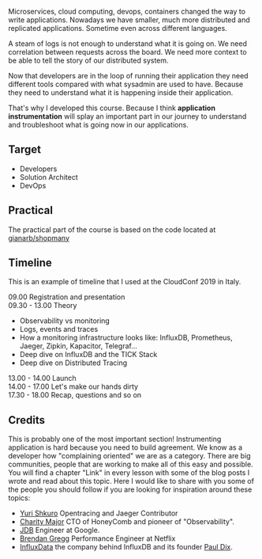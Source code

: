 Microservices, cloud computing, devops, containers changed the way to write applications.
Nowadays we have smaller, much more distributed and replicated applications.
Sometime even across different languages.

A steam of logs is not enough to understand what it is going on. We need
correlation between requests across the board. We need more context to be able
to tell the story of our distributed system.

Now that developers are in the loop of running their application they need
different tools compared with what sysadmin are used to have. Because they need
to understand what it is happening inside their application.

That's why I developed this course. Because I think **application
instrumentation** will splay an important part in our journey to understand and
troubleshoot what is going now in our applications.

## Target

* Developers
* Solution Architect
* DevOps

## Practical
The practical part of the course is based on the code located at
[gianarb/shopmany](https://github.com/gianarb/shopmany)

## Timeline
This is an example of timeline that I used at the CloudConf 2019 in Italy.

09.00 Registration and presentation  
09.30 - 13.00 Theory

* Observability vs monitoring
* Logs, events and traces
* How a monitoring infrastructure looks like: InfluxDB, Prometheus, Jaeger,
  Zipkin, Kapacitor, Telegraf...
* Deep dive on InfluxDB and the TICK Stack
* Deep dive on Distributed Tracing

13.00 - 14.00 Launch  
14.00 - 17.00 Let's make our hands dirty  
17.30 - 18.00 Recap, questions and so on  

## Credits
This is probably one of the most important section! Instrumenting application is
hard because you need to build agreement. We know as a developer how
"complaining oriented" we are as a category. There are big communities, people
that are working to make all of this easy and possible. You will find a chapter
"Link" in every lesson with some of the blog posts I wrote and read about this
topic. Here I would like to share with you some of the people you should follow
if you are looking for inspiration around these topics:

* [Yuri Shkuro](https://github.com/yurishkuro) Opentracing and Jaeger Contributor
* [Charity Major](https://twitter.com/mipsytipsy) CTO of HoneyComb and pioneer of "Observability".
* [JDB](https://twitter.com/rakyll) Engineer at Google.
* [Brendan Gregg](http://www.brendangregg.com/) Performance Engineer at Netflix
* [InfluxData](https://influxdata.com) the company behind InfluxDB and its
  founder [Paul Dix](https://twitter.com/pauldix).
